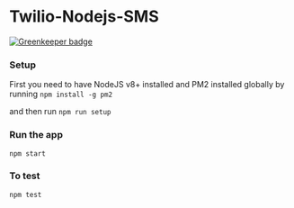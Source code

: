# Twilio-Nodejs-SMS

[![Greenkeeper badge](https://badges.greenkeeper.io/pitops/twilio-nodejs-sms.svg)](https://greenkeeper.io/)

### Setup

First you need to have NodeJS v8+ installed and PM2 installed globally by running `npm install -g pm2`

and then run
```npm run setup```

### Run the app
```npm start```

### To test
```npm test```